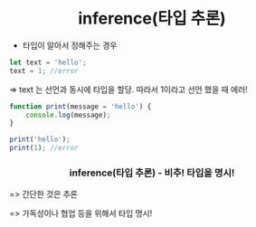 <h1 align="center">
inference(타입 추론)</h1>

- 타입이 알아서 정해주는 경우

```ts
let text = 'hello';
text = 1; //error
```

=> text 는 선언과 동시에 타입을 할당. 따라서 1이라고 선언 했을 때 에러!

```ts
function print(message = 'hello') {
	console.log(message);
}

print('hello');
print(1); //error
```

<h3 align="center">
inference(타입 추론) - 비추! 타입을 명시!</h3>

=> 간단한 것은 추론

=> 가독성이나 협업 등을 위해서 타입 명시!
